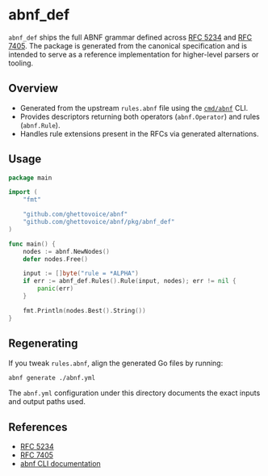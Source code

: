# abnf_def

`abnf_def` ships the full ABNF grammar defined across [RFC 5234](https://www.rfc-editor.org/rfc/rfc5234) and [RFC 7405](https://www.rfc-editor.org/rfc/rfc7405). The package is generated from the canonical specification and is intended to serve as a reference implementation for higher-level parsers or tooling.

## Overview

- Generated from the upstream `rules.abnf` file using the [`cmd/abnf`](../../cmd/abnf) CLI.
- Provides descriptors returning both operators (`abnf.Operator`) and rules (`abnf.Rule`).
- Handles rule extensions present in the RFCs via generated alternations.

## Usage

```go
package main

import (
    "fmt"

    "github.com/ghettovoice/abnf"
    "github.com/ghettovoice/abnf/pkg/abnf_def"
)

func main() {
    nodes := abnf.NewNodes()
    defer nodes.Free()

    input := []byte("rule = *ALPHA")
    if err := abnf_def.Rules().Rule(input, nodes); err != nil {
        panic(err)
    }

    fmt.Println(nodes.Best().String())
}
```

## Regenerating

If you tweak `rules.abnf`, align the generated Go files by running:

```bash
abnf generate ./abnf.yml
```

The `abnf.yml` configuration under this directory documents the exact inputs and output paths used.

## References

- [RFC 5234](https://www.rfc-editor.org/rfc/rfc5234)
- [RFC 7405](https://www.rfc-editor.org/rfc/rfc7405)
- [abnf CLI documentation](../../cmd/abnf/README.md)
